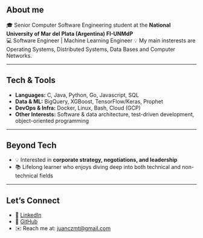 ## About me
🎓 Senior Computer Software Engineering student at the **National University of Mar del Plata (Argentina) FI-UNMdP**  
💻 Software Engineer | Machine Learning Engineer 
💡 My main insterests are Operating Systems, Distributed Systems, Data Bases and Computer Networks.

---

## Tech & Tools
- **Languages:** C, Java, Python, Go, Javascript, SQL  
- **Data & ML:** BigQuery, XGBoost, TensorFlow/Keras, Prophet
- **DevOps & Infra:** Docker, Linux, Bash, Cloud (GCP)  
- **Other Interests:** Software & data architecture, test-driven development, object-oriented programming  

---

## Beyond Tech
- 💡 Interested in **corporate strategy, negotiations, and leadership**  
- 📚 Lifelong learner who enjoys diving deep into both technical and non-technical fields  

---

## Let’s Connect
- 💼 [LinkedIn](https://www.linkedin.com/in/mateosjuancruz/)  
- 🐙 [GitHub](https://github.com/JuanCruzMateos)  
- ✉️ Reach me at: juanczmt@gmail.com
